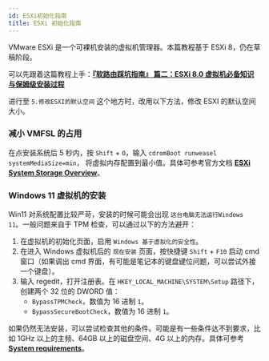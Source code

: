 ```yaml
---
id: ESXi初始化指南
title: ESXi 初始化指南
---
```


VMware ESXi 是一个可裸机安装的虚拟机管理器。本篇教程基于 ESXi 8，仍在草稿阶段。

可以先跟着这篇教程上手：[**『软路由踩坑指南』 篇二：ESXi 8.0 虚拟机必备知识与保姆级安装过程**](https://post.smzdm.com/p/a8x6o5on/p3/?sort_tab=hot/#comments)

进行至 `5.修改ESXI的默认空间` 这个地方时，改用以下方法，修改 ESXI 的默认空间大小。

### 减小 VMFSL 的占用

在点安装系统后 5 秒内，按 `Shift` + `O`，输入 `cdromBoot runweasel systemMediaSize=min`， 将虚拟内存配置到最小值。具体可参考官方文档 [**ESXi System Storage Overview**](https://docs.vmware.com/en/VMware-vSphere/7.0/com.vmware.esxi.install.doc/GUID-474D003B-C6FB-465D-BC1B-5FD30F8E2209.html?hWord=N4IghgNiBcIM4E84BcCmBbAsqgJgSzAGU8AvVEAXyA#esxi-70-system-storage-links-2)。

### Windows 11 虚拟机的安装

Win11 对系统配置比较严苛，安装的时候可能会出现 `这台电脑无法运行Windows 11`。一般问题来自于 TPM 检查，可以通过以下的方法避开：

1. 在虚拟机的初始化页面，启用 `Windows 基于虚拟化的安全性`。
2. 在进入 Windows 虚拟机后的 `现在安装` 页面，按快捷键 `Shift` + `F10` 启动 cmd 窗口（如果调出 cmd 界面，有可能是笔记本的键盘键位问题，可以尝试外接一个键盘）。
3. 输入 regedit，打开注册表。在 `HKEY_LOCAL_MACHINE\SYSTEM\Setup` 路径下，创建两个 32 位的 DWORD 值：
   - `BypassTPMCheck`，数值为 16 进制 `1`。
   - `BypassSecureBootCheck`，数值为 16 进制 `1`。

如果仍然无法安装，可以尝试检查其他的条件。可能是有一些条件达不到要求，比如 1GHz 以上的主频、64GB 以上的磁盘空间、4G 以上的内存。具体可参考 [**System requirements**](https://www.microsoft.com/en-us/windows/windows-11-specifications?r=1)。
